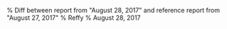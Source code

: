 % Diff between report from "August 28, 2017" and reference report from "August 27, 2017"
% Reffy
% August 28, 2017

